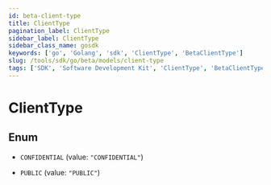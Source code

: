 ```yaml
---
id: beta-client-type
title: ClientType
pagination_label: ClientType
sidebar_label: ClientType
sidebar_class_name: gosdk
keywords: ['go', 'Golang', 'sdk', 'ClientType', 'BetaClientType'] 
slug: /tools/sdk/go/beta/models/client-type
tags: ['SDK', 'Software Development Kit', 'ClientType', 'BetaClientType']
---
```


# ClientType

## Enum


* `CONFIDENTIAL` (value: `"CONFIDENTIAL"`)

* `PUBLIC` (value: `"PUBLIC"`)


